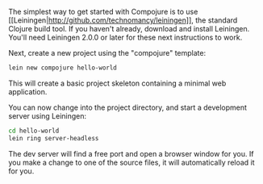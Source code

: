 The simplest way to get started with Compojure is to use [[Leiningen|http://github.com/technomancy/leiningen]], the standard Clojure build tool. If you haven't already, download and install Leiningen. You'll need Leiningen 2.0.0 or later for these next instructions to work.

Next, create a new project using the "compojure" template:

```bash
lein new compojure hello-world
```

This will create a basic project skeleton containing a minimal web application.

You can now change into the project directory, and start a development server using Leiningen:

```bash
cd hello-world
lein ring server-headless
```

The dev server will find a free port and open a browser window for you. If you make a change to one of the source files, it will automatically reload it for you.